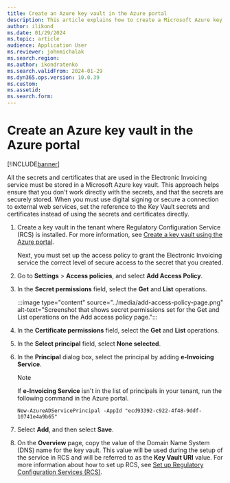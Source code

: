 ```yaml
---
title: Create an Azure key vault in the Azure portal
description: This article explains how to create a Microsoft Azure key vault for Electronic invoicing.
author: ilikond
ms.date: 01/29/2024
ms.topic: article
audience: Application User
ms.reviewer: johnmichalak
ms.search.region: 
ms.author: ikondratenko
ms.search.validFrom: 2024-01-29
ms.dyn365.ops.version: 10.0.39 
ms.custom: 
ms.assetid: 
ms.search.form: 
---
```


# Create an Azure key vault in the Azure portal

[!INCLUDE[banner](../../includes/banner.md)]

All the secrets and certificates that are used in the Electronic Invoicing service must be stored in a Microsoft Azure key vault. This approach helps ensure that you don't work directly with the secrets, and that the secrets are securely stored. When you must use digital signing or secure a connection to external web services, set the reference to the Key Vault secrets and certificates instead of using the secrets and certificates directly.

1. Create a key vault in the tenant where Regulatory Configuration Service (RCS) is installed. For more information, see [Create a key vault using the Azure portal](/azure/key-vault/general/quick-create-portal).

    Next, you must set up the access policy to grant the Electronic Invoicing service the correct level of secure access to the secret that you created.

1. Go to **Settings** \> **Access policies**, and select **Add Access Policy**.
1. In the **Secret permissions** field, select the **Get** and **List** operations.

    :::image type="content" source="../media/add-access-policy-page.png" alt-text="Screenshot that shows secret permissions set for the Get and List operations on the Add access policy page.":::

1. In the **Certificate permissions** field, select the **Get** and **List** operations.
1. In the **Select principal** field, select **None selected**.
1. In the **Principal** dialog box, select the principal by adding **e-Invoicing Service**.

    > [!NOTE]
    > If **e-Invoicing Service** isn't in the list of principals in your tenant, run the following command in the Azure portal.
    >
    > `New-AzureADServicePrincipal -AppId "ecd93392-c922-4f48-9ddf-10741e4a9b65"`

1. Select **Add**, and then select **Save**.
1. On the **Overview** page, copy the value of the Domain Name System (DNS) name for the key vault. This value will be used during the setup of the service in RCS and will be referred to as the **Key Vault URI** value. For more information about how to set up RCS, see [Set up Regulatory Configuration Services (RCS)](e-invoicing-set-up-rcs.md).
